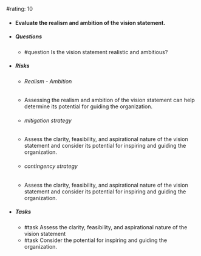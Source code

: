 #rating: 10
- #### Evaluate the realism and ambition of the vision statement.
- ##### Questions
  - #question Is the vision statement realistic and ambitious?
- ##### Risks

  - ###### Realism - Ambition
  - Assessing the realism and ambition of the vision statement can help determine its potential for guiding the organization.
  - ###### mitigation strategy
  - Assess the clarity, feasibility, and aspirational nature of the vision statement and consider its potential for inspiring and guiding the organization.
  - ###### contingency strategy
  - Assess the clarity, feasibility, and aspirational nature of the vision statement and consider its potential for inspiring and guiding the organization.
- ##### Tasks
  - #task Assess the clarity, feasibility, and aspirational nature of the vision statement
  - #task  Consider the potential for inspiring and guiding the organization.


